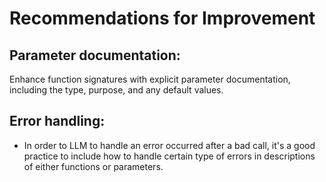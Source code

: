 # Recommendations for Improvement

## Parameter documentation:

Enhance function signatures with explicit parameter documentation, including the type, purpose, and any default values.
  
## Error handling:

- In order to LLM to handle an error occurred after a bad call, it's a good practice to include how to handle certain type of errors in descriptions of either functions or parameters.
